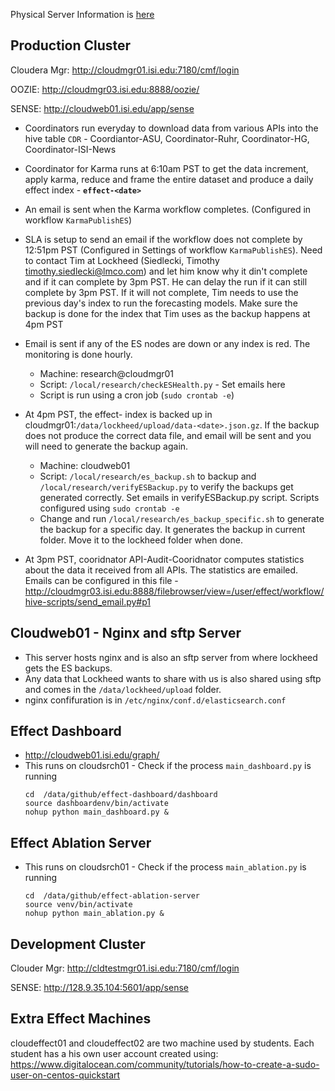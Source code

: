 Physical Server Information is [here](EffectCluster.md)

## Production Cluster
Cloudera Mgr: http://cloudmgr01.isi.edu:7180/cmf/login

OOZIE: http://cloudmgr03.isi.edu:8888/oozie/

SENSE: http://cloudweb01.isi.edu/app/sense

* Coordinators run everyday to download data from various APIs into the hive table `CDR` - Coordiantor-ASU, Coordinator-Ruhr, Coordinator-HG, Coordinator-ISI-News

* Coordinator for Karma runs at 6:10am PST to get the data increment, apply karma, reduce and frame the entire dataset and produce a daily effect index - **`effect-<date>`**

* An email is sent when the Karma workflow completes. (Configured in workflow `KarmaPublishES`)

* SLA is setup to send an email if the workflow does not complete by 12:51pm PST (Configured in Settings of workflow `KarmaPublishES`). 
  Need to contact Tim at Lockheed (Siedlecki, Timothy <timothy.siedlecki@lmco.com>) and let him know why it din't complete and if it can complete by 3pm PST. He can delay the run if it can still complete by 3pm PST.
  If it will not complete, Tim needs to use the previous day's index to run the forecasting models. 
  Make sure the backup is done for the index that Tim uses as the backup happens at 4pm PST
  
* Email is sent if any of the ES nodes are down or any index is red. The monitoring is done hourly. 
   * Machine: research@cloudmgr01
   * Script: `/local/research/checkESHealth.py` - Set emails here
   * Script is run using a cron job (`sudo crontab -e`)

* At 4pm PST, the effect-<date> index is backed up in cloudmgr01:`/data/lockheed/upload/data-<date>.json.gz`. If the backup does not produce the correct data file, and email will be sent and you will need to generate the backup again.
   * Machine: cloudweb01
   * Script: `/local/research/es_backup.sh` to backup and `/local/research/verifyESBackup.py` to verify the backups get generated correctly. Set emails in verifyESBackup.py script. Scripts configured using `sudo crontab -e`
   * Change and run `/local/research/es_backup_specific.sh` to generate the backup for a specific day. It generates the backup in current folder. Move it to the lockheed folder when done.
   
 * At 3pm PST, cooridnator API-Audit-Cooridnator computes statistics about the data it received from all APIs. The statistics are emailed. 
   Emails can be configured in this file - http://cloudmgr03.isi.edu:8888/filebrowser/view=/user/effect/workflow/hive-scripts/send_email.py#p1

## Cloudweb01 - Nginx and sftp Server
* This server hosts nginx and is also an sftp server from where lockheed gets the ES backups. 
* Any data that Lockheed wants to share with us is also shared using sftp and comes in the `/data/lockheed/upload` folder.
* nginx confifuration is in `/etc/nginx/conf.d/elasticsearch.conf`

## Effect Dashboard
* http://cloudweb01.isi.edu/graph/
* This runs on cloudsrch01 - Check if the process `main_dashboard.py` is running
  ```
  cd  /data/github/effect-dashboard/dashboard
  source dashboardenv/bin/activate
  nohup python main_dashboard.py &
  ```
  
## Effect Ablation Server
 * This runs on cloudsrch01 - Check if the process `main_ablation.py` is running
    ```
    cd  /data/github/effect-ablation-server
    source venv/bin/activate
    nohup python main_ablation.py &
    ```
    

## Development Cluster
Clouder Mgr: http://cldtestmgr01.isi.edu:7180/cmf/login

SENSE: http://128.9.35.104:5601/app/sense

## Extra Effect Machines
cloudeffect01 and cloudeffect02 are two machine used by students.
Each student has a his own user account created using: https://www.digitalocean.com/community/tutorials/how-to-create-a-sudo-user-on-centos-quickstart

